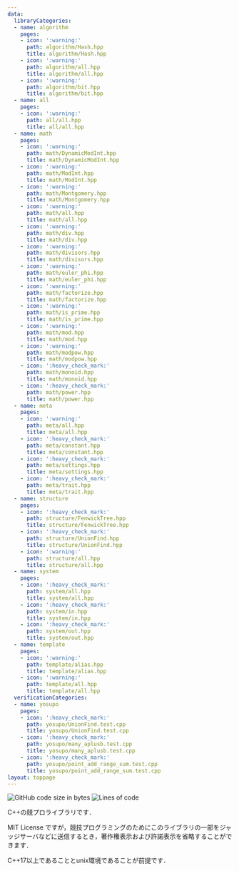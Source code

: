 ```yaml
---
data:
  libraryCategories:
  - name: algorithm
    pages:
    - icon: ':warning:'
      path: algorithm/Hash.hpp
      title: algorithm/Hash.hpp
    - icon: ':warning:'
      path: algorithm/all.hpp
      title: algorithm/all.hpp
    - icon: ':warning:'
      path: algorithm/bit.hpp
      title: algorithm/bit.hpp
  - name: all
    pages:
    - icon: ':warning:'
      path: all/all.hpp
      title: all/all.hpp
  - name: math
    pages:
    - icon: ':warning:'
      path: math/DynamicModInt.hpp
      title: math/DynamicModInt.hpp
    - icon: ':warning:'
      path: math/ModInt.hpp
      title: math/ModInt.hpp
    - icon: ':warning:'
      path: math/Montgomery.hpp
      title: math/Montgomery.hpp
    - icon: ':warning:'
      path: math/all.hpp
      title: math/all.hpp
    - icon: ':warning:'
      path: math/div.hpp
      title: math/div.hpp
    - icon: ':warning:'
      path: math/divisors.hpp
      title: math/divisors.hpp
    - icon: ':warning:'
      path: math/euler_phi.hpp
      title: math/euler_phi.hpp
    - icon: ':warning:'
      path: math/factorize.hpp
      title: math/factorize.hpp
    - icon: ':warning:'
      path: math/is_prime.hpp
      title: math/is_prime.hpp
    - icon: ':warning:'
      path: math/mod.hpp
      title: math/mod.hpp
    - icon: ':warning:'
      path: math/modpow.hpp
      title: math/modpow.hpp
    - icon: ':heavy_check_mark:'
      path: math/monoid.hpp
      title: math/monoid.hpp
    - icon: ':heavy_check_mark:'
      path: math/power.hpp
      title: math/power.hpp
  - name: meta
    pages:
    - icon: ':warning:'
      path: meta/all.hpp
      title: meta/all.hpp
    - icon: ':heavy_check_mark:'
      path: meta/constant.hpp
      title: meta/constant.hpp
    - icon: ':heavy_check_mark:'
      path: meta/settings.hpp
      title: meta/settings.hpp
    - icon: ':heavy_check_mark:'
      path: meta/trait.hpp
      title: meta/trait.hpp
  - name: structure
    pages:
    - icon: ':heavy_check_mark:'
      path: structure/FenwickTree.hpp
      title: structure/FenwickTree.hpp
    - icon: ':heavy_check_mark:'
      path: structure/UnionFind.hpp
      title: structure/UnionFind.hpp
    - icon: ':warning:'
      path: structure/all.hpp
      title: structure/all.hpp
  - name: system
    pages:
    - icon: ':heavy_check_mark:'
      path: system/all.hpp
      title: system/all.hpp
    - icon: ':heavy_check_mark:'
      path: system/in.hpp
      title: system/in.hpp
    - icon: ':heavy_check_mark:'
      path: system/out.hpp
      title: system/out.hpp
  - name: template
    pages:
    - icon: ':warning:'
      path: template/alias.hpp
      title: template/alias.hpp
    - icon: ':warning:'
      path: template/all.hpp
      title: template/all.hpp
  verificationCategories:
  - name: yosupo
    pages:
    - icon: ':heavy_check_mark:'
      path: yosupo/UnionFind.test.cpp
      title: yosupo/UnionFind.test.cpp
    - icon: ':heavy_check_mark:'
      path: yosupo/many_aplusb.test.cpp
      title: yosupo/many_aplusb.test.cpp
    - icon: ':heavy_check_mark:'
      path: yosupo/point_add_range_sum.test.cpp
      title: yosupo/point_add_range_sum.test.cpp
layout: toppage
---
```

![GitHub code size in bytes](https://img.shields.io/github/languages/code-size/Chipppppppppp/kyopro?style=flat-square)
![Lines of code](https://img.shields.io/tokei/lines/github/Chipppppppppp/kyopro?style=flat-square)

C++の競プロライブラリです．

MIT License ですが，競技プログラミングのためにこのライブラリの一部をジャッジサーバなどに送信するとき，著作権表示および許諾表示を省略することができます．

C++17以上であることとunix環境であることが前提です．